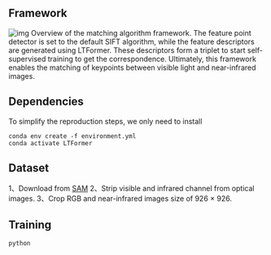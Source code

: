 ## Framework
![img](https://github.com/Tntttt/LTFormer/blob/main/pic/framework.png)
Overview of the matching algorithm framework. The feature point detector is set to the default SIFT algorithm, while the feature descriptors are generated using LTFormer. These descriptors form a triplet to start self-supervised training to get the correspondence. Ultimately, this framework enables the matching of keypoints between visible light and near-infrared images.

## Dependencies
To simplify the reproduction steps, we only need to install
```shell script
conda env create -f environment.yml
conda activate LTFormer
```
## Dataset
1、Download from [SAM](https://github.com/AmberHen/WHU-OPT-SAR-dataset)
2、Strip visible and infrared channel from optical images.
3、Crop RGB and near-infrared images size of 926 × 926.

## Training
```shell script
python 
```
